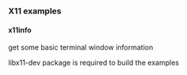### X11 examples
#### x11info
 get some basic terminal window information

libx11-dev package is required to build the examples

